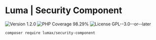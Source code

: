 # Luma | Security Component

<div>
<!-- Version Badge -->
<img src="https://img.shields.io/badge/Version-1.2.0-blue" alt="Version 1.2.0">
<!-- PHP Coverage Badge -->
<img src="https://img.shields.io/badge/PHP Coverage-98.29%25-green" alt="PHP Coverage 98.29%">
<!-- License Badge -->
<img src="https://img.shields.io/badge/License-GPL--3.0--or--later-34ad9b" alt="License GPL--3.0--or--later">
</div>

```
composer require lumax/security-component
```